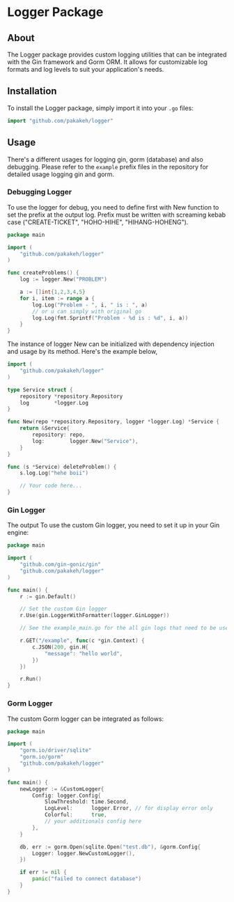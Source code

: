 # Logger Package

## About
The Logger package provides custom logging utilities that can be integrated with the Gin framework and Gorm ORM. It allows for customizable log formats and log levels to suit your application's needs.

## Installation
To install the Logger package, simply import it into your `.go` files:

```go
import "github.com/pakakeh/logger"
```

## Usage
There's a different usages for logging gin, gorm (database) and also debugging.
Please refer to the `example` prefix files in the repository for detailed usage logging gin and gorm.

### Debugging Logger
To use the logger for debug, you need to define first with New function to set the prefix at the output log.
Prefix must be written with screaming kebab case ("CREATE-TICKET", "HOHO-HIHE", "HIHANG-HOHENG").

```go
package main

import (
	"github.com/pakakeh/logger"
)

func createProblems() {
    log := logger.New("PROBLEM")

    a := []int{1,2,3,4,5}
    for i, item := range a {
        log.Log("Problem - ", i, " is : ", a)
        // or u can simply with original go
        log.Log(fmt.Sprintf("Problem - %d is : %d", i, a))
    }
}

```

The instance of logger New can be initialized with dependency injection and usage by its method. Here's the example below,

```go
import (
	"github.com/pakakeh/logger"
)

type Service struct {
	repository *repository.Repository
	log        *logger.Log
}

func New(repo *repository.Repository, logger *logger.Log) *Service {
	return &Service{
		repository: repo,
		log:        logger.New("Service"),
	}
}

func (s *Service) deleteProblem() { 
    s.log.Log("hehe boii")

    // Your code here...
}
```

### Gin Logger
The output
To use the custom Gin logger, you need to set it up in your Gin engine:

```go
package main

import (
	"github.com/gin-gonic/gin"
	"github.com/pakakeh/logger"
)

func main() {
	r := gin.Default()

	// Set the custom Gin logger
	r.Use(gin.LoggerWithFormatter(logger.GinLogger))

    // See the example_main.go for the all gin logs that need to be used

	r.GET("/example", func(c *gin.Context) {
		c.JSON(200, gin.H{
			"message": "hello world",
		})
	})

	r.Run()
}
```

### Gorm Logger
The custom Gorm logger can be integrated as follows:

```go
package main

import (
	"gorm.io/driver/sqlite"
	"gorm.io/gorm"
	"github.com/pakakeh/logger"
)

func main() {
    newLogger := &CustomLogger{
		Config: logger.Config{
			SlowThreshold: time.Second,
			LogLevel:      logger.Error, // for display error only
			Colorful:      true,
			// your additionals config here
		},
	}

	db, err := gorm.Open(sqlite.Open("test.db"), &gorm.Config{
		Logger: logger.NewCustomLogger(),
	})

	if err != nil {
		panic("failed to connect database")
	}
}
```
